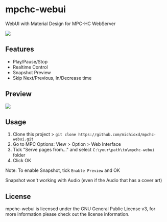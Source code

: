 # mpchc-webui

WebUI with Material Design for MPC-HC WebServer

![](https://i.imgur.com/dIlEd7o.png)

## Features

- Play/Pause/Stop
- Realtime Control
- Snapshot Preview
- Skip Next/Previous, In/Decrease time

## Preview

![](https://i.imgur.com/5dlZiPI.jpg)

## Usage

1. Clone this project > `git clone https://github.com/michioxd/mpchc-webui.git`
2. Go to MPC Options: View > Option > Web Interface
3. Tick "Serve pages from..." and select `C:\your\path\to\mpchc-webui` folder
4. Click OK

Note: To enable Snapshot, tick `Enable Preview` and OK

Snapshot won't working with Audio (even if the Audio that has a cover art)

## License

mpchc-webui is licensed under the GNU General Public License v3, for more information please check out the license information.
